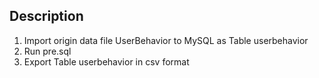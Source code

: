 ## Description

1. Import origin data file UserBehavior to MySQL as Table userbehavior
2. Run pre.sql
3. Export Table userbehavior in csv format
